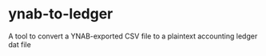 # ynab-to-ledger
A tool to convert a YNAB-exported CSV file to a plaintext accounting ledger dat file
